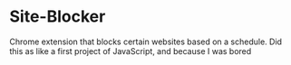 # Site-Blocker
Chrome extension that blocks certain websites based on a schedule. Did this as like a first project of JavaScript, and because I was bored
